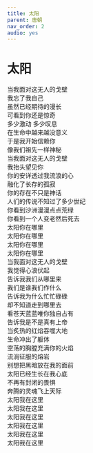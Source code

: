```yaml
---
title: 太阳
parent: 唐朝
nav_order: 2
audio: yes
---
```


# 太阳

当我面对这无人的戈壁  
我忘了我自己  
虽然已经期待的漫长  
可看到你还是惊奇  
多少激动 多少叹息  
在生命中越来越没意义  
于是我开始信赖你  
像我们祖先一样神秘  
当我面对这无人的戈壁  
我抬头望见你  
你的安详透过我流浪的心  
融化了长存的孤寂  
你的存在不只是神话  
人们的传说不知过了多少世纪  
你看到沙洲漫漫点点荒绿  
你看到一个人变老然后死去  
太阳你在哪里  
太阳你在哪里  
太阳你在哪里  
太阳你在哪里  
当我面对这无人的戈壁  
我觉得心浪伏起  
告诉我我们从哪里来  
我们是谁我们作什么  
告诉我为什么忙忙碌碌  
却不知道走到哪里去  
看苍天蓝蓝唯你独自占有  
告诉我是不是真有上帝  
当炙热的红焰吞噬大地  
生命冲出了躯体  
空荡的胸膛充满你的火焰  
流淌征服的熔岩  
别想把黑暗放在我的面前  
太阳已经生长在我心底  
不再有封闭的畏惧  
奔腾的灵魂飞上天际  
太阳我在这里  
太阳我在这里  
太阳我在这里  
太阳我在这里  
太阳我在这里  
太阳我在这里  